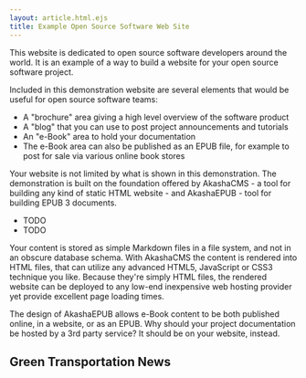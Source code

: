 ```yaml
---
layout: article.html.ejs
title: Example Open Source Software Web Site
---
```


This website is dedicated to open source software developers around the world.  It is an example of a way to build a website for your open source software project.

Included in this demonstration website are several elements that would be useful for open source software teams:

* A "brochure" area giving a high level overview of the software product
* A "blog" that you can use to post project announcements and tutorials
* An "e-Book" area to hold your documentation
* The e-Book area can also be published as an EPUB file, for example to post for sale via various online book stores

Your website is not limited by what is shown in this demonstration.  The demonstration is built on the foundation offered by AkashaCMS - a tool for building any kind of static HTML website - and AkashaEPUB - tool for building EPUB 3 documents.

* TODO [](akashacms-intro.html)
* TODO [](akashaepub-intro.html)

Your content is stored as simple Markdown files in a file system, and not in an obscure database schema.  With AkashaCMS the content is rendered into HTML files, that can utilize any advanced HTML5, JavaScript or CSS3 technique you like.  Because they're simply HTML files, the rendered website can be deployed to any low-end inexpensive web hosting provider yet provide excellent page loading times.

The design of AkashaEPUB allows e-Book content to be both published online, in a website, or as an EPUB.  Why should your project documentation be hosted by a 3rd party service?  It should be on your website, instead.  


## Green Transportation News

<blog-rss-link blogtag="news"></blog-rss-link>
<blog-rss-icon blogtag="news" title="News and Video postings"></blog-rss-icon>

<blog-news-river maxentries="150" blogtag="news" template="blog-river-thumbs.html.ejs"></blog-news-river>

